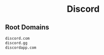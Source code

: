 


<h1 align="center">Discord</h1>  


## Root Domains


```html
discord.com
discord.gg
discordapp.com
```  

<br>
